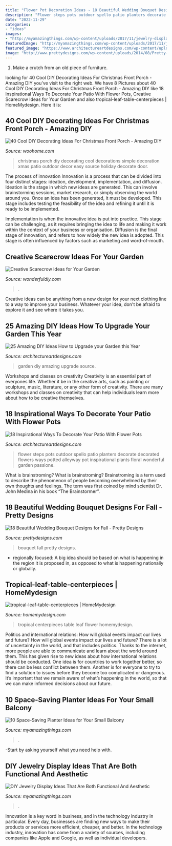 ```yaml
---
title: "Flower Pot Decoration Ideas ~ 18 Beautiful Wedding Bouquet Designs For Fall"
description: "Flower steps pots outdoor spello patio planters decorate decorated flowers ways potted alleyway pot inspirational plants floral wonderful garden passione"
date: "2022-11-29"
categories:
- "ideas"
images:
- "http://myamazingthings.com/wp-content/uploads/2017/11/jewelry-display-2-.jpg"
featuredImage: "http://myamazingthings.com/wp-content/uploads/2017/11/jewelry-display-2-.jpg"
featured_image: "https://www.architectureartdesigns.com/wp-content/uploads/2014/02/1140.jpg"
image: "http://www.prettydesigns.com/wp-content/uploads/2014/08/Pretty-Bouquet.jpg"
---
```



1. Make a crutch from an old piece of furniture.

	

		
looking for 40 Cool DIY Decorating Ideas For Christmas Front Porch - Amazing DIY you've visit to the right web. We have 8 Pictures about 40 Cool DIY Decorating Ideas For Christmas Front Porch - Amazing DIY like 18 Inspirational Ways To Decorate Your Patio With Flower Pots, Creative Scarecrow Ideas for Your Garden and also tropical-leaf-table-centerpieces | HomeMydesign. Here it is:
		
    
## 40 Cool DIY Decorating Ideas For Christmas Front Porch - Amazing DIY

<img loading=lazy src="http://www.woohome.com/wp-content/uploads/2013/12/DIY-Christmas-Porch-Ideas-20.jpg" onerror="this.onerror=null;this.src='https://tse2.mm.bing.net/th?id=OIP.4qbaGGDFSv2v45txBQe9KwHaLq&amp;pid=15.1';" alt="40 Cool DIY Decorating Ideas For Christmas Front Porch - Amazing DIY">

_Source: woohome.com_

>christmas porch diy decorating cool decorations simple decoration xmas patio outdoor decor easy source holiday decorate door. 

	

The process of innovation
Innovation is a process that can be divided into four distinct stages: ideation, development, implementation, and diffusion.
Ideation is the stage in which new ideas are generated. This can involve brainstorming sessions, market research, or simply observing the world around you. Once an idea has been generated, it must be developed. This stage includes testing the feasibility of the idea and refining it until it is ready to be implemented.

Implementation is when the innovative idea is put into practice. This stage can be challenging, as it requires bringing the idea to life and making it work within the context of your business or organisation. Diffusion is the final stage of innovation, and refers to how widely the new idea is adopted. This stage is often influenced by factors such as marketing and word-of-mouth.

    
## Creative Scarecrow Ideas For Your Garden

<img loading=lazy src="https://cdn.wonderfuldiy.com/wp-content/uploads/2017/06/Mini-clay-pot-scarecrow.jpg" onerror="this.onerror=null;this.src='https://tse3.mm.bing.net/th?id=OIP.lKzraHNikZmigcZ59EyRwQHaLG&amp;pid=15.1';" alt="Creative Scarecrow Ideas for Your Garden">

_Source: wonderfuldiy.com_

>. 

	

Creative ideas can be anything from a new design for your next clothing line to a way to improve your business. Whatever your idea, don't be afraid to explore it and see where it takes you.

    
## 25 Amazing DIY Ideas How To Upgrade Your Garden This Year

<img loading=lazy src="https://www.architectureartdesigns.com/wp-content/uploads/2014/02/1140.jpg" onerror="this.onerror=null;this.src='https://tse3.mm.bing.net/th?id=OIP.yzGUr_6P5i9dGxIEIh_HdwAAAA&amp;pid=15.1';" alt="25 Amazing DIY Ideas How to Upgrade your Garden this Year">

_Source: architectureartdesigns.com_

>garden diy amazing upgrade source. 

	

Workshops and classes on creativity
Creativity is an essential part of everyones life. Whether it be in the creative arts, such as painting or sculpture, music, literature, or any other form of creativity. There are many workshops and classes on creativity that can help individuals learn more about how to be creative themselves.

    
## 18 Inspirational Ways To Decorate Your Patio With Flower Pots

<img loading=lazy src="https://www.architectureartdesigns.com/wp-content/uploads/2016/06/16-44-630x949.jpg" onerror="this.onerror=null;this.src='https://tse1.mm.bing.net/th?id=OIP.XXINI35dq9Iy85_joKJ6ZAHaLK&amp;pid=15.1';" alt="18 Inspirational Ways To Decorate Your Patio With Flower Pots">

_Source: architectureartdesigns.com_

>flower steps pots outdoor spello patio planters decorate decorated flowers ways potted alleyway pot inspirational plants floral wonderful garden passione. 

	

What is brainstroming?
What is brainstroming? Brainstroming is a term used to describe the phenomenon of people becoming overwhelmed by their own thoughts and feelings. The term was first coined by mind scientist Dr. John Medina in his book “The Brainstormer”.

    
## 18 Beautiful Wedding Bouquet Designs For Fall - Pretty Designs

<img loading=lazy src="http://www.prettydesigns.com/wp-content/uploads/2014/08/Pretty-Bouquet.jpg" onerror="this.onerror=null;this.src='https://tse4.mm.bing.net/th?id=OIP.fAJp2aDW9vjRulQdQQylFgHaLG&amp;pid=15.1';" alt="18 Beautiful Wedding Bouquet Designs for Fall - Pretty Designs">

_Source: prettydesigns.com_

>bouquet fall pretty designs. 

	

- regionally focused: A big idea should be based on what is happening in the region it is proposed in, as opposed to what is happening nationally or globally.

    
## Tropical-leaf-table-centerpieces | HomeMydesign

<img loading=lazy src="https://homemydesign.com/wp-content/uploads/2016/07/tropical-leaf-table-centerpieces.jpg" onerror="this.onerror=null;this.src='https://tse3.mm.bing.net/th?id=OIP.N9zZuWf6_HbpMpfz5b2_xgHaLH&amp;pid=15.1';" alt="tropical-leaf-table-centerpieces | HomeMydesign">

_Source: homemydesign.com_

>tropical centerpieces table leaf flower homemydesign. 

	

Politics and international relations: How will global events impact our lives and future?
How will global events impact our lives and future? There is a lot of uncertainty in the world, and that includes politics. Thanks to the internet, more people are able to communicate and learn about the world around them. This has given rise to new ideas about how international relations should be conducted. 
One idea is for countries to work together better, so there can be less conflict between them. Another is for everyone to try to find a solution to issues before they become too complicated or dangerous. It’s important that we remain aware of what’s happening in the world, so that we can make informed decisions about our future.

    
## 10 Space-Saving Planter Ideas For Your Small Balcony

<img loading=lazy src="https://myamazingthings.com/wp-content/uploads/2017/01/idea3-1.jpg" onerror="this.onerror=null;this.src='https://tse2.mm.bing.net/th?id=OIP.V18mttBz5czfVT3KY_9nHQHaJ4&amp;pid=15.1';" alt="10 Space-Saving Planter Ideas for Your Small Balcony">

_Source: myamazingthings.com_

>. 

	

-Start by asking yourself what you need help with.

    
## DIY Jewelry Display Ideas That Are Both Functional And Aesthetic

<img loading=lazy src="http://myamazingthings.com/wp-content/uploads/2017/11/jewelry-display-2-.jpg" onerror="this.onerror=null;this.src='https://tse4.mm.bing.net/th?id=OIP.eol8DsZ6w6UJdKJKCDTQzwHaLG&amp;pid=15.1';" alt="DIY Jewelry Display Ideas That Are Both Functional And Aesthetic">

_Source: myamazingthings.com_

>. 

	

Innovation is a key word in business, and in the technology industry in particular. Every day, businesses are finding new ways to make their products or services more efficient, cheaper, and better. In the technology industry, innovation has come from a variety of sources, including companies like Apple and Google, as well as individual developers.

